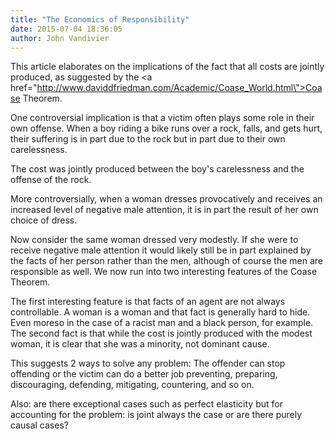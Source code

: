 ```yaml
---
title: "The Economics of Responsibility"
date: 2015-07-04 18:36:05
author: John Vandivier
---
```




This article elaborates on the implications of the fact that all costs are jointly produced, as suggested by the <a href=\"http://www.daviddfriedman.com/Academic/Coase_World.html\">Coase Theorem</a>.

One controversial implication is that a victim often plays some role in their own offense. When a boy riding a bike runs over a rock, falls, and gets hurt, their suffering is in part due to the rock but in part due to their own carelessness.

The cost was jointly produced between the boy's carelessness and the offense of the rock.

More controversially, when a woman dresses provocatively and receives an increased level of negative male attention, it is in part the result of her own choice of dress.

Now consider the same woman dressed very modestly. If she were to receive negative male attention it would likely still be in part explained by the facts of her person rather than the men, although of course the men are responsible as well. We now run into two interesting features of the Coase Theorem.

The first interesting feature is that facts of an agent are not always controllable. A woman is a woman and that fact is generally hard to hide. Even moreso in the case of a racist man and a black person, for example. The second fact is that while the cost is jointly produced with the modest woman, it is clear that she was a minority, not dominant cause.

This suggests 2 ways to solve any problem: The offender can stop offending or the victim can do a better job preventing, preparing, discouraging, defending, mitigating, countering, and so on.

Also: are there exceptional cases such as perfect elasticity but for accounting for the problem: is joint always the case or are there purely causal cases?